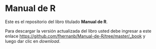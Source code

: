 # Manual de R

Este es el repositorio del libro titulado __Manual de R__.

Para descargar la versión actualizada del libro usted debe ingresar a este enlace https://github.com/fhernanb/Manual-de-R/tree/master/_book y luego dar clic en _download_.
